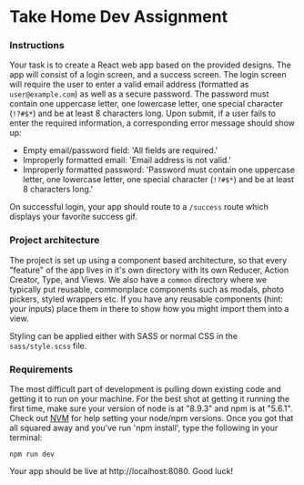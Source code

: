 # Take Home Dev Assignment

### Instructions
Your task is to create a React web app based on the provided designs. The app will consist of a login screen, and a success screen. The login screen will require the user to enter a valid email address (formatted as `user@example.com`) as well as a secure password. The password must contain one uppercase letter, one lowercase letter, one special character (`!?#$*`) and be at least 8 characters long. Upon submit, if a user fails to enter the required information, a corresponding error message should show up:

- Empty email/password field: 'All fields are required.'
- Improperly formatted email: 'Email address is not valid.'
- Improperly formatted password: 'Password must contain one uppercase letter, one lowercase letter, one special character (`!?#$*`) and be at least 8 characters long.'


On successful login, your app should route to a `/success` route which displays your favorite success gif.

### Project architecture
The project is set up using a component based architecture, so that every "feature" of the app lives in it's own directory with its own Reducer, Action Creator, Type, and Views. We also have a `common` directory where we typically put reusable, commonplace components such as modals, photo pickers, styled wrappers etc. If you have any reusable components (hint: your inputs) place them in there to show how you might import them into a view.

Styling can be applied either with SASS or normal CSS in the `sass/style.scss` file.

### Requirements
The most difficult part of development is pulling down existing code and getting it to run on your machine. For the best shot at getting it running the first time, make sure your version of node is at "8.9.3" and npm is at "5.6.1". Check out [NVM](https://github.com/creationix/nvm) for help setting your node/npm versions. Once you got that all squared away and you've run 'npm install', type the following in your terminal:

`npm run dev`

Your app should be live at http://localhost:8080. Good luck!
